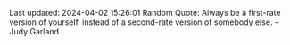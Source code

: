 Last updated: 2024-04-02 15:26:01
Random Quote: Always be a first-rate version of yourself, instead of a second-rate version of somebody else. - Judy Garland